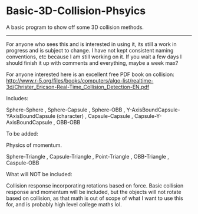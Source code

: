 # Basic-3D-Collision-Phsyics
A basic program to show off some 3D collision methods.

********
For anyone who sees this and is interested in using it, its still a work in progress and is subject to change. I have not kept consistent naming conventions,
etc because I am still working on it. If you wait a few days I should finish it up with comments and everything, maybe a week max?

For anyone interested here is an excellent free PDF book on collision:
http://www.r-5.org/files/books/computers/algo-list/realtime-3d/Christer_Ericson-Real-Time_Collision_Detection-EN.pdf

Includes:

Sphere-Sphere ,
Sphere-Capsule ,
Sphere-OBB ,
Y-AxisBoundCapsule-YAxisBoundCapsule (character) ,
Capsule-Capsule ,
Capsule-Y-AxisBoundCapsule ,
OBB-OBB

To be added:

Physics of momentum.

Sphere-Triangle ,
Capsule-Triangle ,
Point-Triangle ,
OBB-Triangle ,
Caspule-OBB

What will NOT be included:

Collision response incorporating rotations based on force. Basic collision response and momentum will be included, but the objects will not rotate based on collision, 
as that math is out of scope of what I want to use this for, and is probably high level college maths lol.
